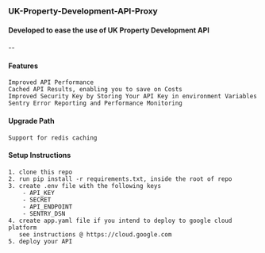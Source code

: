### UK-Property-Development-API-Proxy

#### Developed to ease the use of UK Property Development API
--
#### Features
    Improved API Performance
    Cached API Results, enabling you to save on Costs
    Improved Security Key by Storing Your API Key in environment Variables
    Sentry Error Reporting and Performance Monitoring
    

#### Upgrade Path
    Support for redis caching


#### Setup Instructions
    1. clone this repo
    2. run pip install -r requirements.txt, inside the root of repo
    3. create .env file with the following keys
        - API_KEY
        - SECRET
        - API_ENDPOINT
        - SENTRY_DSN
    4. create app.yaml file if you intend to deploy to google cloud platform 
       see instructions @ https://cloud.google.com
    5. deploy your API
        
                